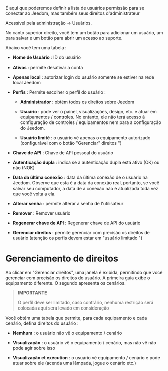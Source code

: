 É aqui que poderemos definir a lista de usuários
permissão para se conectar ao Jeedom, mas também seus direitos
d'administrateur

Acessível pela administração → Usuários.

No canto superior direito, você tem um botão para adicionar um usuário, um
para salvar e um botão para abrir um acesso ao suporte.

Abaixo você tem uma tabela :

-   **Nome de Usuário** : ID do usuário

-   **Ativos** : permite desativar a conta

-   **Apenas local** : autorizar login do usuário
    somente se estiver na rede local Jeedom

-   **Perfis** : Permite escolher o perfil do usuário :

    -   **Administrador** : obtém todos os direitos sobre Jeedom

    -   **Usuário** : pode ver o painel, visualizações,
        design, etc. e atuar em equipamentos / controles. No entanto,
        ele não terá acesso à configuração de controles / equipamentos
        nem para a configuração do Jeedom.

    -   **Usuário limité** : o usuário vê apenas o
        equipamento autorizado (configurável com o botão "Gerenciar"
        direitos ")

-   **Chave de API** : Chave de API pessoal do usuário

-   **Autenticação dupla** : indica se a autenticação dupla
    está ativo (OK) ou não (NOK)

-   **Data da última conexão** : data da última conexão de
    o usuário na Jeedom. Observe que esta é a data da conexão
    real, portanto, se você salvar seu computador, a data de
    a conexão não é atualizada toda vez que você volta a ela.

-   **Alterar senha** : permite alterar a senha de
    l'utilisateur

-   **Remover** : Remover usuário

-   **Regenerar chave de API** : Regenerar chave de API do usuário

-   **Gerenciar direitos** : permite gerenciar com precisão os direitos de
    usuário (atenção os perfis devem estar em
    "usuário limitado ")

Gerenciamento de direitos 
==================

Ao clicar em "Gerenciar direitos", uma janela é exibida, permitindo que você
gerenciar com precisão os direitos do usuário. A primeira guia exibe
o equipamento diferente. O segundo apresenta os cenários.

> **IMPORTANTE**
>
> O perfil deve ser limitado, caso contrário, nenhuma restrição será colocada aqui
> será levado em consideração

Você obtém uma tabela que permite, para cada equipamento e cada
cenário, defina direitos do usuário :

-   **Nemhum** : o usuário não vê o equipamento / cenário

-   **Visualização** : o usuário vê o equipamento / cenário, mas não vê
    não pode agir sobre isso

-   **Visualização et exécution** : o usuário vê
    equipamento / cenário e pode atuar sobre ele (acenda uma lâmpada, jogue
    o cenário etc.)


